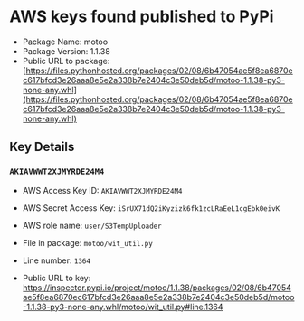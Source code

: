 # AWS keys found published to PyPi

* Package Name: motoo
* Package Version: 1.1.38
* Public URL to package: [https://files.pythonhosted.org/packages/02/08/6b47054ae5f8ea6870ec617bfcd3e26aaa8e5e2a338b7e2404c3e50deb5d/motoo-1.1.38-py3-none-any.whl](https://files.pythonhosted.org/packages/02/08/6b47054ae5f8ea6870ec617bfcd3e26aaa8e5e2a338b7e2404c3e50deb5d/motoo-1.1.38-py3-none-any.whl)

## Key Details

### `AKIAVWWT2XJMYRDE24M4`

* AWS Access Key ID: `AKIAVWWT2XJMYRDE24M4`
* AWS Secret Access Key: `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` 
* AWS role name: `user/S3TempUploader`
* File in package: `motoo/wit_util.py`
* Line number: `1364`

* Public URL to key: https://inspector.pypi.io/project/motoo/1.1.38/packages/02/08/6b47054ae5f8ea6870ec617bfcd3e26aaa8e5e2a338b7e2404c3e50deb5d/motoo-1.1.38-py3-none-any.whl/motoo/wit_util.py#line.1364


